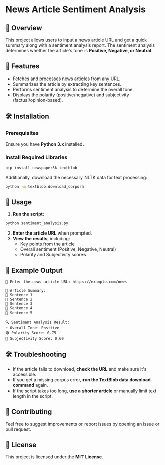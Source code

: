 # News Article Sentiment Analysis

## 📌 Overview
This project allows users to input a news article URL and get a quick summary along with a sentiment analysis report. The sentiment analysis determines whether the article's tone is **Positive, Negative, or Neutral**.

## 🚀 Features
- Fetches and processes news articles from any URL.
- Summarizes the article by extracting key sentences.
- Performs sentiment analysis to determine the overall tone.
- Displays the polarity (positive/negative) and subjectivity (factual/opinion-based).

## 🛠️ Installation
### Prerequisites
Ensure you have **Python 3.x** installed.

### Install Required Libraries
```sh
pip install newspaper3k textblob
```

Additionally, download the necessary NLTK data for text processing:
```sh
python -m textblob.download_corpora
```

## 🔧 Usage
1. **Run the script:**
```sh
python sentiment_analysis.py
```
2. **Enter the article URL** when prompted.
3. **View the results**, including:
   - Key points from the article
   - Overall sentiment (Positive, Negative, Neutral)
   - Polarity and Subjectivity scores

## 📜 Example Output
```
🔗 Enter the news article URL: https://example.com/news

📄 Article Summary:
📝 Sentence 1
📝 Sentence 2
📝 Sentence 3
📝 Sentence 4
📝 Sentence 5

🔍 Sentiment Analysis Result:
➡️ Overall Tone: Positive
🟢 Polarity Score: 0.75
📝 Subjectivity Score: 0.60
```

## 🛠️ Troubleshooting
- If the article fails to download, **check the URL** and make sure it's accessible.
- If you get a missing corpus error, **run the TextBlob data download command** again.
- If the script takes too long, **use a shorter article** or manually limit text length in the script.

## 🤝 Contributing
Feel free to suggest improvements or report issues by opening an issue or pull request.

## 📜 License
This project is licensed under the **MIT License**.

